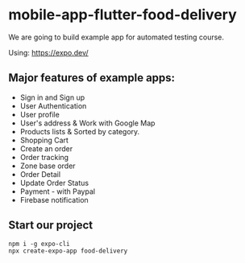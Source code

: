 # mobile-app-flutter-food-delivery
We are going to build example app for automated testing course.

Using: https://expo.dev/

## Major features of example apps: 
- Sign in and Sign up
- User Authentication
- User profile
- User's address & Work with Google Map
- Products lists & Sorted by category.
- Shopping Cart
- Create an order
- Order tracking
- Zone base order
- Order Detail
- Update Order Status
- Payment - with Paypal
- Firebase notification

## Start our project

```
npm i -g expo-cli
npx create-expo-app food-delivery
```